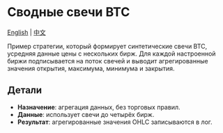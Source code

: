 # Сводные свечи BTC
[English](README.md) | [中文](README_cn.md)

Пример стратегии, который формирует синтетические свечи BTC, усредняя данные цены с нескольких бирж. Для каждой настроенной биржи подписывается на поток свечей и выводит агрегированные значения открытия, максимума, минимума и закрытия.

## Детали

- **Назначение**: агрегация данных, без торговых правил.
- **Данные**: использует свечи до четырёх бирж.
- **Результат**: агрегированные значения OHLC записываются в лог.

